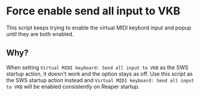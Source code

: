 # Force enable send all input to VKB

This script keeps trying to enable the virtual MIDI keybord input and popup until they are both enabled.

## Why?

When setting `Virtual MIDI keyboard: Send all input to VKB` as the SWS startup action, it doesn't work and the option stays as off. Use this script as the SWS startup action instead and `Virtual MIDI keyboard: Send all input to VKB` will be enabled consistently on Reaper startup.